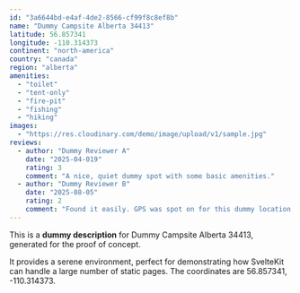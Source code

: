 ```yaml
---
id: "3a6644bd-e4af-4de2-8566-cf99f8c8ef8b"
name: "Dummy Campsite Alberta 34413"
latitude: 56.857341
longitude: -110.314373
continent: "north-america"
country: "canada"
region: "alberta"
amenities:
  - "toilet"
  - "tent-only"
  - "fire-pit"
  - "fishing"
  - "hiking"
images:
  - "https://res.cloudinary.com/demo/image/upload/v1/sample.jpg"
reviews:
  - author: "Dummy Reviewer A"
    date: "2025-04-019"
    rating: 3
    comment: "A nice, quiet dummy spot with some basic amenities."
  - author: "Dummy Reviewer B"
    date: "2025-08-05"
    rating: 2
    comment: "Found it easily. GPS was spot on for this dummy location."
---
```


This is a **dummy description** for Dummy Campsite Alberta 34413, generated for the proof of concept.

It provides a serene environment, perfect for demonstrating how SvelteKit can handle a large number of static pages. The coordinates are 56.857341, -110.314373.
